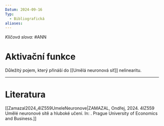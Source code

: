 ```yaml
---
Datum: 2024-09-16
Typ:
  - Bibliografická
aliases:
---
```

*Klíčová slova:*  #ANN
# Aktivační funkce
Důležitý pojem, který přináší do [[Umělá neuronová síť]] nelinearitu.
- - -
# Literatura
[[Zamazal2024_4IZ559UmeleNeuronove|ZAMAZAL, Ondřej, 2024. 4IZ559 Umělé neuronové sítě a hluboké učení. In: . Prague University of Economics and Business.]]